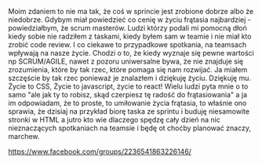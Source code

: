 Moim zdaniem to nie ma tak, że coś w sprincie jest zrobione dobrze albo że niedobrze. Gdybym miał powiedzieć co cenię w życiu frątasia najbardziej - powiedziałbym, że scrum masterów. Ludzi którzy podali mi pomocną dłoń kiedy sobie nie radziłem z taskami, kiedy byłem sam w teamie i nie miał kto zrobić code review. I co ciekawe to przypadkowe spotkania, na teamsach wpływają na nasze życie. Chodzi o to, że kiedy wyznaje się pewne wartości np SCRUM/AGILE, nawet z pozoru uniwersalne bywa, że nie znajduje się zrozumienia, które by tak rzec, które pomaga się nam rozwijać. Ja miałem szczęście by tak rzec ponieważ je znalazłem i dziękuję życiu. Dziękuję mu. Życie to CSS, Życie to javascript, życie to react!
Wielu ludzi pyta mnie o to samo "ale jak ty to robisz, skąd czerpiesz tę radość do frątasiowania" a ja im odpowiadam, że to proste, to umiłowanie życia frątasia, to właśnie ono sprawia, że dzisiaj na przykład biorę taska ze sprintu i buduję niesamowite stronki w HTML a jutro kto wie dlaczego spędzę cały dzień na nic nieznaczących spotkaniach na teamsie i będę ot choćby planować znaczy, marchew.

https://www.facebook.com/groups/2236541863226146/
